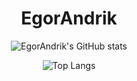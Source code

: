 <h1 align="center">EgorAndrik</h1>

<div align="center">

  ![EgorAndrik's GitHub stats](https://github-readme-stats.vercel.app/api/?username=EgorAndrik&theme=dark&show_icons=true)
  
</div>

<div align="center">
  
  ![Top Langs](https://github-readme-stats-sigma-five.vercel.app/api/top-langs/?username=EgorAndrik&include_orgs=true&orgs=NSO-Clio&theme=dark&show_icons=true)

</div>
